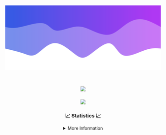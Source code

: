 ![Header](./IMG_4001.png)
<div align="center">

<h1 align="center">
  <a href="https://git.io/typing-svg">
    <img src="https://readme-typing-svg.herokuapp.com/?lines=Welcome+to+my+profile!+👋;JavaScript+developer.;&center=true&size=25">
  </a>
</h1>

<p align="center">
  <img src="https://lanyard.cnrad.dev/api/624702585596805130" />
</p>

### 📈 Statistics 📈
<details>
    <summary>More Information</summary>
    <br/>

<!--START_SECTION:waka-->
![Code Time](http://img.shields.io/badge/Code%20Time-10%20hrs%2012%20mins-blue)

![Profile Views](http://img.shields.io/badge/Profile%20Views-0-blue)

**🐱 My GitHub Data** 

> 📦 1.0 kB Used in GitHub's Storage 
 > 
> 🏆 23 Contributions in the Year 2023
 > 
> 🚫 Not Opted to Hire
 > 
> 📜 5 Public Repositories 
 > 
> 🔑 1 Private Repositories 
 > 
**I'm an Early 🐤** 

```text
🌞 Morning                126 commits         █████░░░░░░░░░░░░░░░░░░░░   20.66 % 
🌆 Daytime                233 commits         ██████████░░░░░░░░░░░░░░░   38.20 % 
🌃 Evening                225 commits         █████████░░░░░░░░░░░░░░░░   36.89 % 
🌙 Night                  26 commits          █░░░░░░░░░░░░░░░░░░░░░░░░   04.26 % 
```
📅 **I'm Most Productive on Thursday** 

```text
Monday                   104 commits         ████░░░░░░░░░░░░░░░░░░░░░   17.05 % 
Tuesday                  73 commits          ███░░░░░░░░░░░░░░░░░░░░░░   11.97 % 
Wednesday                114 commits         █████░░░░░░░░░░░░░░░░░░░░   18.69 % 
Thursday                 129 commits         █████░░░░░░░░░░░░░░░░░░░░   21.15 % 
Friday                   62 commits          ███░░░░░░░░░░░░░░░░░░░░░░   10.16 % 
Saturday                 61 commits          ██░░░░░░░░░░░░░░░░░░░░░░░   10.00 % 
Sunday                   67 commits          ███░░░░░░░░░░░░░░░░░░░░░░   10.98 % 
```


📊 **This Week I Spent My Time On** 

```text
🕑︎ Time Zone: America/New_York

💬 Programming Languages: 
No Activity Tracked This Week

🔥 Editors: 
No Activity Tracked This Week

🐱‍💻 Projects: 
No Activity Tracked This Week

💻 Operating System: 
No Activity Tracked This Week
```

**I Mostly Code in Java** 

```text
Java                     16 repos            █████████████████████░░░░   84.21 % 
JavaScript               2 repos             ███░░░░░░░░░░░░░░░░░░░░░░   10.53 % 
C++                      1 repo              █░░░░░░░░░░░░░░░░░░░░░░░░   05.26 % 
```



**Timeline**

![Lines of Code chart](https://raw.githubusercontent.com/DevDipin/DevDipin/main/assets/bar_graph.png)


 Last Updated on 01/10/2023 00:47:10 UTC
<!--END_SECTION:waka-->

![Footer](./IMG_4002.png)